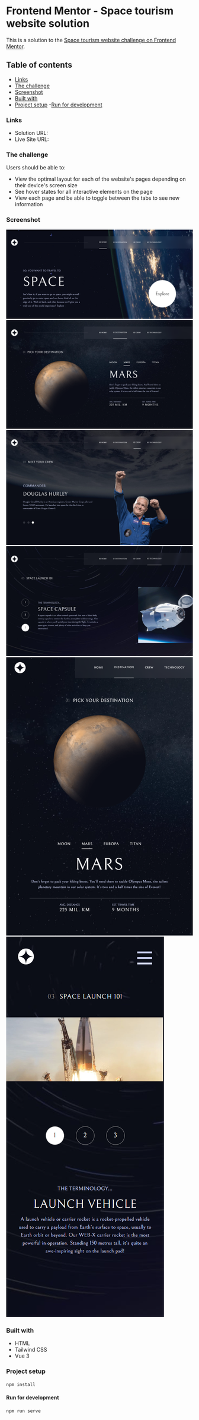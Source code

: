 # Frontend Mentor - Space tourism website solution

This is a solution to the
[Space tourism website challenge on Frontend Mentor](https://www.frontendmentor.io/challenges/space-tourism-multipage-website-gRWj1URZ3).

## Table of contents

- [Links](#links)
- [The challenge](#the-challenge)
- [Screenshot](#screenshot)
- [Built with](#built-with)
- [Project setup](#Project-setup) -[Run for development](#Run-for-development)

### Links

- Solution URL:
- Live Site URL:

### The challenge

Users should be able to:

- View the optimal layout for each of the website's pages depending on their
  device's screen size
- See hover states for all interactive elements on the page
- View each page and be able to toggle between the tabs to see new information

### Screenshot

![Home](./design/home.png) ![Destination](./design/destination.png)
![Crew](./design/crew.png) ![Technology](./design/technology.png)
![Tablet view](./design/destination-tablet.png)
![Mobile view](./design/technology-mobile.png)

### Built with

- HTML
- Tailwind CSS
- Vue 3

### Project setup

```
npm install
```

#### Run for development

```
npm run serve
```
